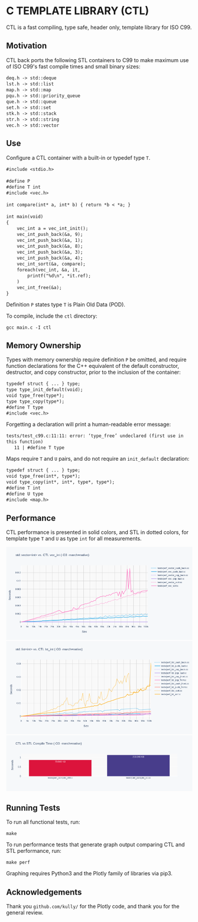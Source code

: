 # C TEMPLATE LIBRARY (CTL)

CTL is a fast compiling, type safe, header only, template library for ISO C99.

## Motivation

CTL back ports the following STL containers to C99 to make maximum use
of ISO C99's fast compile times and small binary sizes:

    deq.h -> std::deque
    lst.h -> std::list
    map.h -> std::map
    pqu.h -> std::priority_queue
    que.h -> std::queue
    set.h -> std::set
    stk.h -> std::stack
    str.h -> std::string
    vec.h -> std::vector

## Use

Configure a CTL container with a built-in or typedef type `T`.

    #include <stdio.h>

    #define P
    #define T int
    #include <vec.h>

    int compare(int* a, int* b) { return *b < *a; }

    int main(void)
    {
        vec_int a = vec_int_init();
        vec_int_push_back(&a, 9);
        vec_int_push_back(&a, 1);
        vec_int_push_back(&a, 8);
        vec_int_push_back(&a, 3);
        vec_int_push_back(&a, 4);
        vec_int_sort(&a, compare);
        foreach(vec_int, &a, it,
            printf("%d\n", *it.ref);
        )
        vec_int_free(&a);
    }

Definition `P` states type `T` is Plain Old Data (POD).

To compile, include the `ctl` directory:

    gcc main.c -I ctl

## Memory Ownership

Types with memory ownership require definition `P` be omitted, and require
function declarations for the C++ equivalent of the default constructor,
destructor, and copy constructor, prior to the inclusion of the container:

    typedef struct { ... } type;
    type type_init_default(void);
    void type_free(type*);
    type type_copy(type*);
    #define T type
    #include <vec.h>

Forgetting a declaration will print a human-readable error message:

    tests/test_c99.c:11:11: error: ‘type_free’ undeclared (first use in this function)
       11 | #define T type

Maps require `T` and `U` pairs, and do not require an `init_default` declaration:

    typedef struct { ... } type;
    void type_free(int*, type*);
    void type_copy(int*, int*, type*, type*);
    #define T int
    #define U type
    #include <map.h>

## Performance

CTL performance is presented in solid colors, and STL in dotted colors,
for template type `T` and `U` as type `int` for all measurements.

![](images/perf_vec.log.png)
![](images/perf_lst.log.png)
![](images/compile_bar.png)

## Running Tests

To run all functional tests, run:

    make

To run performance tests that generate graph output comparing CTL
and STL performance, run:

    make perf

Graphing requires Python3 and the Plotly family of libraries via pip3.

## Acknowledgements

Thank you `github.com/kully/` for the Plotly code, and thank you for the general review.
